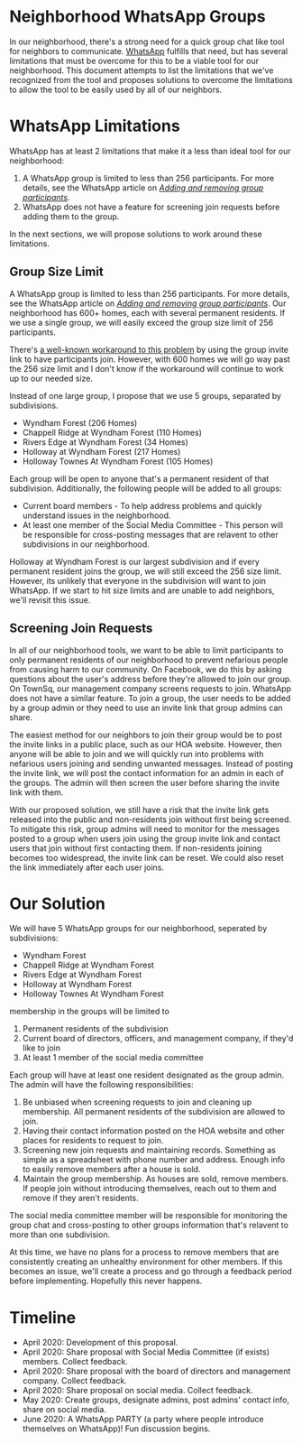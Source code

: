 # Neighborhood WhatsApp Groups

In our neighborhood, there's a strong need for a quick group chat like tool for neighbors to
communicate. [WhatsApp](https://www.whatsapp.com/) fulfills that need, but has several limitations
that must be overcome for this to be a viable tool for our neighborhood. This document attempts to
list the limitations that we've recognized from the tool and proposes solutions to overcome the
limitations to allow the tool to be easily used by all of our neighbors.

# WhatsApp Limitations

WhatsApp has at least 2 limitations that make it a less than ideal tool for our neighborhood:

1. A WhatsApp group is limited to less than 256 participants. For more details, see the WhatsApp article on [_Adding and removing group participants_](https://faq.whatsapp.com/en/web/26000157/?category=5245251).
2. WhatsApp does not have a feature for screening join requests before adding them to the group.

In the next sections, we will propose solutions to work around these limitations.

## Group Size Limit

A WhatsApp group is limited to less than 256 participants. For more details, see the WhatsApp article on [_Adding and removing group participants_](https://faq.whatsapp.com/en/web/26000157/?category=5245251). Our neighborhood has 600+ homes, each with several permanent residents. If we use a single group, we will easily exceed the group size limit of 256 participants.

There's [a well-known workaround to this problem](https://www.google.com/search?q=whatsapp+group+size+limit+workaround) by using the group invite link to have participants join. However, with 600 homes we will go way past the 256 size limit and I don't know if the workaround will continue to work up to our needed size.

Instead of one large group, I propose that we use 5 groups, separated by subdivisions.

- Wyndham Forest (206 Homes)
- Chappell Ridge at Wyndham Forest (110 Homes)
- Rivers Edge at Wyndham Forest (34 Homes)
- Holloway at Wyndham Forest (217 Homes)
- Holloway Townes At Wyndham Forest (105 Homes)

Each group will be open to anyone that's a permanent resident of that subdivision. Additionally, the following people will be added to all groups:

- Current board members - To help address problems and quickly understand issues in the neighborhood.
- At least one member of the Social Media Committee - This person will be responsible for cross-posting messages that are relavent to other subdivisions in our neighborhood.

Holloway at Wyndham Forest is our largest subdivision and if every permanent resident joins the group, we will still exceed the 256 size limit. However, its unlikely that everyone in the subdivision will want to join WhatsApp. If we start to hit size limits and are unable to add neighbors, we'll revisit this issue.

## Screening Join Requests

In all of our neighborhood tools, we want to be able to limit participants to only permanent residents of our neighborhood to prevent nefarious people from causing harm to our community. On Facebook, we do this by asking questions about the user's address before they're allowed to join our group. On TownSq, our management company screens requests to join. WhatsApp does not have a similar feature. To join a group, the user needs to be added by a group admin or they need to use an invite link that group admins can share.

The easiest method for our neighbors to join their group would be to post the invite links in a public place, such as our HOA website. However, then anyone will be able to join and we will quickly run into problems with nefarious users joining and sending unwanted messages. Instead of posting the invite link, we will post the contact information for an admin in each of the groups. The admin will then screen the user before sharing the invite link with them.

With our proposed solution, we still have a risk that the invite link gets released into the public and non-residents join without first being screened. To mitigate this risk, group admins will need to monitor for the messages posted to a group when users join using the group invite link and contact users that join without first contacting them. If non-residents joining becomes too widespread, the invite link can be reset. We could also reset the link immediately after each user joins.

# Our Solution

We will have 5 WhatsApp groups for our neighborhood, seperated by subdivisions:

- Wyndham Forest
- Chappell Ridge at Wyndham Forest
- Rivers Edge at Wyndham Forest
- Holloway at Wyndham Forest
- Holloway Townes At Wyndham Forest

membership in the groups will be limited to

1. Permanent residents of the subdivision
2. Current board of directors, officers, and management company, if they'd like to join
3. At least 1 member of the social media committee

Each group will have at least one resident designated as the group admin. The admin will have the following responsibilities:

1. Be unbiased when screening requests to join and cleaning up membership. All permanent residents of the subdivision are allowed to join.
2. Having their contact information posted on the HOA website and other places for residents to request to join.
3. Screening new join requests and maintaining records. Something as simple as a spreadsheet with phone number and address. Enough info to easily remove members after a house is sold.
4. Maintain the group membership. As houses are sold, remove members. If people join without introducing themselves, reach out to them and remove if they aren't residents.

The social media committee member will be responsible for monitoring the group chat and cross-posting to other groups information that's relavent to more than one subdivision.

At this time, we have no plans for a process to remove members that are consistently creating an unhealthy environment for other members. If this becomes an issue, we'll create a process and go through a feedback period before implementing. Hopefully this never happens.

# Timeline

- April 2020: Development of this proposal.
- April 2020: Share proposal with Social Media Committee (if exists) members. Collect feedback.
- April 2020: Share proposal with the board of directors and management company. Collect feedback.
- April 2020: Share proposal on social media. Collect feedback.
- May 2020: Create groups, designate admins, post admins' contact info, share on social media.
- June 2020: A WhatsApp PARTY (a party where people introduce themselves on WhatsApp)! Fun discussion begins.
